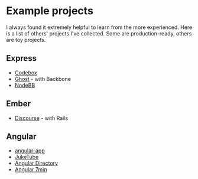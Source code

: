 # Example projects

I always found it extremely helpful to learn from the more experienced. Here is a list of others' projects I've collected. Some are production-ready, others are toy projects.

## Express

* [Codebox](https://github.com/FriendCode/codebox)
* [Ghost](https://github.com/TryGhost/Ghost) - with Backbone
* [NodeBB](https://github.com/designcreateplay/NodeBB)

## Ember

* [Discourse](https://github.com/discourse/discourse) - with Rails

## Angular

* [angular-app](https://github.com/angular-app/angular-app)
* [JukeTube](https://github.com/jgthms/juketube)
* [Angular Directory](https://github.com/ccoenraets/angular-directory)
* [Angular 7min](https://github.com/mgcrea/angular-7min)
